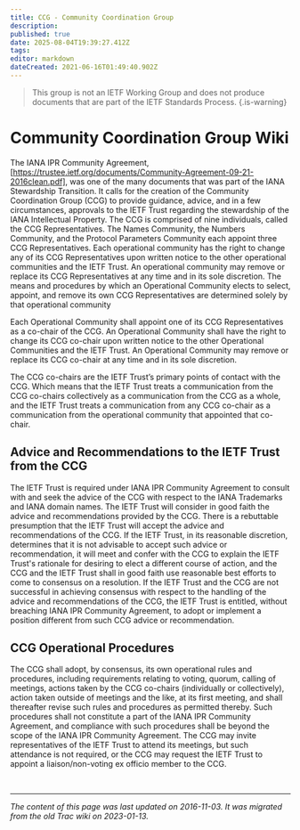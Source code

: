 ```yaml
---
title: CCG - Community Coordination Group 
description: 
published: true
date: 2025-08-04T19:39:27.412Z
tags: 
editor: markdown
dateCreated: 2021-06-16T01:49:40.902Z
---
```


> This group is not an IETF Working Group and does not produce documents that are part of the IETF Standards Process.
{.is-warning}
# Community Coordination Group Wiki
The IANA IPR Community Agreement, ​[https://trustee.ietf.org/documents/Community-Agreement-09-21-2016clean.pdf], was one of the many documents that was part of the IANA Stewardship Transition. It calls for the creation of the Community Coordination Group (CCG) to provide guidance, advice, and in a few circumstances, approvals to the IETF Trust regarding the stewardship of the IANA Intellectual Property. The CCG is comprised of nine individuals, called the CCG Representatives. The Names Community, the Numbers Community, and the Protocol Parameters Community each appoint three CCG Representatives. Each operational community has the right to change any of its CCG Representatives upon written notice to the other operational communities and the IETF Trust. An operational community may remove or replace its CCG Representatives at any time and in its sole discretion. The means and procedures by which an Operational Community elects to select, appoint, and remove its own CCG Representatives are determined solely by that operational community

Each Operational Community shall appoint one of its CCG Representatives as a co-chair of the CCG. An Operational Community shall have the right to change its CCG co-chair upon written notice to the other Operational Communities and the IETF Trust. An Operational Community may remove or replace its CCG co-chair at any time and in its sole discretion.

The CCG co-chairs are the IETF Trust’s primary points of contact with the CCG. Which means that the IETF Trust treats a communication from the CCG co-chairs collectively as a communication from the CCG as a whole, and the IETF Trust treats a communication from any CCG co-chair as a communication from the operational community that appointed that co-chair.

## Advice and Recommendations to the IETF Trust from the CCG
The IETF Trust is required under IANA IPR Community Agreement to consult with and seek the advice of the CCG with respect to the IANA Trademarks and IANA domain names. The IETF Trust will consider in good faith the advice and recommendations provided by the CCG. There is a rebuttable presumption that the IETF Trust will accept the advice and recommendations of the CCG. If the IETF Trust, in its reasonable discretion, determines that it is not advisable to accept such advice or recommendation, it will meet and confer with the CCG to explain the IETF Trust's rationale for desiring to elect a different course of action, and the CCG and the IETF Trust shall in good faith use reasonable best efforts to come to consensus on a resolution. If the IETF Trust and the CCG are not successful in achieving consensus with respect to the handling of the advice and recommendations of the CCG, the IETF Trust is entitled, without breaching IANA IPR Community Agreement, to adopt or implement a position different from such CCG advice or recommendation.

## CCG Operational Procedures
The CCG shall adopt, by consensus, its own operational rules and procedures, including requirements relating to voting, quorum, calling of meetings, actions taken by the CCG co-chairs (individually or collectively), action taken outside of meetings and the like, at its first meeting, and shall thereafter revise such rules and procedures as permitted thereby. Such procedures shall not constitute a part of the IANA IPR Community Agreement, and compliance with such procedures shall be beyond the scope of the IANA IPR Community Agreement. The CCG may invite representatives of the IETF Trust to attend its meetings, but such attendance is not required, or the CCG may request the IETF Trust to appoint a liaison/non-voting ex officio member to the CCG.

&nbsp;
&nbsp;
&nbsp;

---

*The content of this page was last updated on 2016-11-03. It was migrated from the old Trac wiki on 2023-01-13.*
